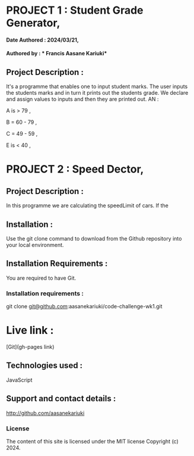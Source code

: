 # PROJECT 1 : Student Grade Generator,

#### Date Authored : 2024/03/21,

#### Authored by : * Francis Aasane Kariuki*

## Project Description : 

It's a programme that enables one to input student marks. The user inputs the students marks and in turn it prints out the students grade. We declare and assign values to inputs and then they  are printed out.
AN :

A is > 79 , 

B = 60 - 79 ,

C = 49 - 59 ,

E is < 40 ,


# PROJECT 2 : Speed Dector, 


## Project Description : 

In this programme we are calculating the speedLimit of cars. If the

## Installation : 

Use the git clone command to download from the Github repository into your local environment. 

## Installation Requirements : 

You are required to have Git. 

### Installation requirements : 

git clone git@github.com:aasanekariuki/code-challenge-wk1.git

# Live link :

[Git](gh-pages link)

## Technologies used : 

JavaScript 

## Support and contact details : 

http://github.com/aasanekariuki

### License
The content of this site is licensed under the MIT license
Copyright (c) 2024.

